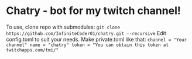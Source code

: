 # Chatry - bot for my twitch channel!
To use, clone repo with submodules:
`git clone https://github.com/InfiniteCoder01/chatry.git --recursive`
Edit config.toml to suit your needs.
Make private.toml like that:
`
channel = "Your channel"
name = "chatry"
token = "You can obtain this token at twitchapps.com/tmi/"
`
